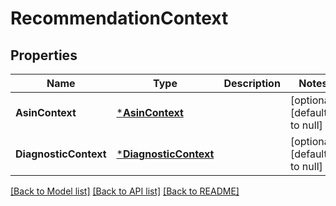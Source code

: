 # RecommendationContext

## Properties
Name | Type | Description | Notes
------------ | ------------- | ------------- | -------------
**AsinContext** | [***AsinContext**](AsinContext.md) |  | [optional] [default to null]
**DiagnosticContext** | [***DiagnosticContext**](DiagnosticContext.md) |  | [optional] [default to null]

[[Back to Model list]](../README.md#documentation-for-models) [[Back to API list]](../README.md#documentation-for-api-endpoints) [[Back to README]](../README.md)

